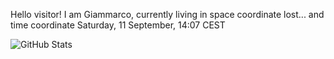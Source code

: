 Hello visitor! I am Giammarco, currently living in space coordinate lost... and time coordinate Saturday, 11 September, 14:07 CEST

![GitHub Stats](https://github-readme-stats.vercel.app/api?username=grcasanova)
